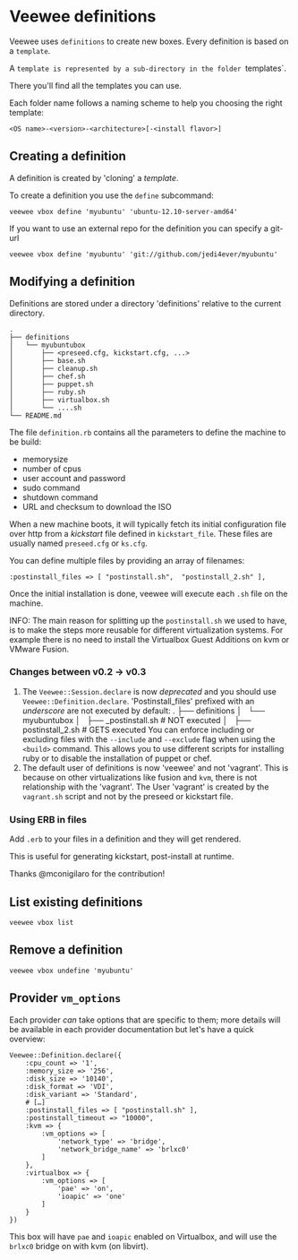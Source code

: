 # Veewee definitions

Veewee uses `definitions` to create new boxes. Every definition is based on a `template`.

A `template is represented by a sub-directory in the folder `templates`.

There you'll find all the templates you can use.

Each folder name follows a naming scheme to help you choosing the right template:

    <OS name>-<version>-<architecture>[-<install flavor>]


## Creating a definition

A definition is created by 'cloning' a *template*.

To create a definition you use the `define` subcommand:

    veewee vbox define 'myubuntu' 'ubuntu-12.10-server-amd64'

If you want to use an external repo for the definition you can specify a git-url

    veewee vbox define 'myubuntu' 'git://github.com/jedi4ever/myubuntu'

## Modifying a definition

Definitions are stored under a directory 'definitions' relative to the current directory.

    .
    ├── definitions
    │   └── myubuntubox
    │       ├── <preseed.cfg, kickstart.cfg, ...>
    │       ├── base.sh
    │       ├── cleanup.sh
    │       ├── chef.sh
    │       ├── puppet.sh
    │       ├── ruby.sh
    │       ├── virtualbox.sh
    │       └── ....sh
    └── README.md

The file `definition.rb` contains all the parameters to define the machine to be build:

  - memorysize
  - number of cpus
  - user account and password
  - sudo command
  - shutdown command
  - URL and checksum to download the ISO

When a new machine boots, it will typically fetch its initial configuration file over http from a _kickstart_ file
defined in `kickstart_file`. These files are usually named `preseed.cfg` or `ks.cfg`.

You can define multiple files by providing an array of filenames:

    :postinstall_files => [ "postinstall.sh",  "postinstall_2.sh" ],

Once the initial installation is done, veewee will execute each `.sh` file on the machine.

INFO: The main reason for splitting up the `postinstall.sh` we used to have, is to make the steps more reusable
for different virtualization systems. For example there is no need to install the Virtualbox Guest Additions
on kvm or VMware Fusion.


### Changes between v0.2 -> v0.3

1. The `Veewee::Session.declare` is now _deprecated_ and you should use `Veewee::Definition.declare`.
   'Postinstall_files' prefixed with an _underscore_ are not executed by default:
       .
       ├── definitions
       │   └── myubuntubox
       │       ├── _postinstall.sh    # NOT executed
       │       ├── postinstall_2.sh   # GETS executed
   You can enforce including or excluding files with the `--include` and `--exclude` flag when using the `<build>` command.
   This allows you to use different scripts for installing ruby or to disable the installation of puppet or chef.
2. The default user of definitions is now 'veewee' and not 'vagrant'.
   This is because on other virtualizations like fusion and `kvm`, there is not relationship with the 'vagrant'.
   The User 'vagrant' is created by the `vagrant.sh` script and not by the preseed or kickstart file.


### Using ERB in files

Add `.erb` to your files in a definition and they will get rendered.

This is useful for generating kickstart, post-install at runtime.

Thanks @mconigilaro for the contribution!


## List existing definitions

    veewee vbox list

## Remove a definition

    veewee vbox undefine 'myubuntu'

## Provider `vm_options`

Each provider _can_ take options that are specific to them; more details will
be available in each provider documentation but let's have a quick overview:

    Veewee::Definition.declare({
        :cpu_count => '1',
        :memory_size => '256',
        :disk_size => '10140',
        :disk_format => 'VDI',
        :disk_variant => 'Standard',
        # […]
        :postinstall_files => [ "postinstall.sh" ],
        :postinstall_timeout => "10000",
        :kvm => {
            :vm_options => [
                'network_type' => 'bridge',
                'network_bridge_name' => 'brlxc0'
            ]
        },
        :virtualbox => {
            :vm_options => [
                'pae' => 'on',
                'ioapic' => 'one'
            ]
        }
    })

This box will have `pae` and `ioapic` enabled on Virtualbox, and will use
the `brlxc0` bridge on with kvm (on libvirt).
